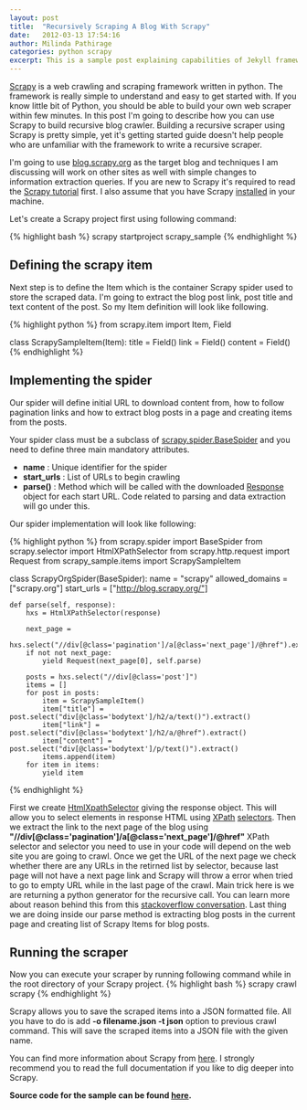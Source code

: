 ```yaml
---
layout: post
title:  "Recursively Scraping A Blog With Scrapy"
date:   2012-03-13 17:54:16
author: Milinda Pathirage
categories: python scrapy
excerpt: This is a sample post explaining capabilities of Jekyll framework for beginners. You need to put all your posts under _posts directory.
---
```


[Scrapy](http://scrapy.org) is a web crawling and scraping framework
written in python. The framework is really simple to understand and easy
to get started with. If you know little bit of Python, you should be
able to build your own web scraper within few minutes. In this post I'm
going to describe how you can use Scrapy to build recursive blog
crawler. Building a recursive scraper using Scrapy is pretty simple, yet
it's getting started guide doesn't help people who are unfamiliar with
the framework to write a recursive scraper.

I'm going to use [blog.scrapy.org](http://blog.scrapy.org) as the target
blog and techniques I am discussing will work on other sites as well
with simple changes to information extraction queries. If you are new to
Scrapy it's required to read the [Scrapy tutorial](http://doc.scrapy.org/en/latest/intro/tutorial.html) first.
I also assume that you have Scrapy [installed](http://doc.scrapy.org/en/latest/intro/install.html) in your machine.

Let's create a Scrapy project first using following command:

{% highlight bash %}
scrapy startproject scrapy_sample
{% endhighlight %}

## Defining the scrapy item
Next step is to define the Item which is the container Scrapy spider
used to store the scraped data. I'm going to extract the blog post link,
post title and text content of the post. So my Item definition will look like
following.

{% highlight python %}
from scrapy.item import Item, Field

class ScrapySampleItem(Item):
    title = Field()
    link = Field()
    content = Field()
{% endhighlight %}

## Implementing the spider

Our spider will define initial URL to download content from, how to
follow pagination links and how to extract blog posts in a page and
creating items from the posts.

Your spider class must be a subclass of [scrapy.spider.BaseSpider](http://doc.scrapy.org/en/latest/topics/spiders.html#scrapy.spider.BaseSpider) and
you need to define three main mandatory attributes.

- **name** : Unique identifier for the spider
- **start_urls** : List of URLs to begin crawling
- **parse()** : Method which will be called with the downloaded
  [Response](http://doc.scrapy.org/en/latest/topics/request-response.html#scrapy.http.Response) object for each start URL. Code related to parsing and data
  extraction will go under this.
	

Our spider implementation will look like following:

{% highlight python %}
from scrapy.spider import BaseSpider
from scrapy.selector import HtmlXPathSelector
from scrapy.http.request import Request
from scrapy_sample.items import ScrapySampleItem

class ScrapyOrgSpider(BaseSpider):
    name = "scrapy"
    allowed_domains = ["scrapy.org"]
    start_urls = ["http://blog.scrapy.org/"]

    def parse(self, response):
        hxs = HtmlXPathSelector(response)

        next_page =
            hxs.select("//div[@class='pagination']/a[@class='next_page']/@href").extract()
        if not not next_page:
            yield Request(next_page[0], self.parse)

        posts = hxs.select("//div[@class='post']")
        items = []
        for post in posts:
            item = ScrapySampleItem()
            item["title"] = post.select("div[@class='bodytext']/h2/a/text()").extract()
            item["link"] = post.select("div[@class='bodytext']/h2/a/@href").extract()
            item["content"] = post.select("div[@class='bodytext']/p/text()").extract()
            items.append(item)
        for item in items:
            yield item
{% endhighlight %}

First we create [HtmlXpathSelector](http://doc.scrapy.org/en/latest/topics/selectors.html#scrapy.selector.HtmlXPathSelector) giving the response object.
This will allow you to select elements in response HTML using [XPath](http://www.w3.org/TR/xpath) [selectors](http://doc.scrapy.org/en/latest/topics/selectors.html#topics-selectors). Then we extract the link to the next page of the blog using **"//div[@class='pagination']/a[@class='next_page']/@href"** XPath selector and selector you need to use in your code will depend on the web site you are going to crawl. Once we get the URL of the next page we check whether there are any URLs in the retirned list by selector, because last page will not have a next page link and Scrapy will throw a error when tried to go to empty URL while in the last page of the crawl. Main trick here is we are returning a python generator for the recursive call. You can learn more about reason behind this from this [stackoverflow conversation](http://stackoverflow.com/questions/231767/the-python-yield-keyword-explained). Last thing we are doing inside our parse method is extracting blog posts in the current page and creating list of Scrapy Items for blog posts.

## Running the scraper

Now you can execute your scraper by  running following command while in
the root directory of your Scrapy project.
{% highlight bash %}
scrapy crawl scrapy
{% endhighlight %}

Scrapy allows you to save the scraped items into a JSON formatted file.
All you have to do is add **-o filename.json -t json** option to previous
crawl command. This will save the scraped items into a JSON file with
the given name.

You can find more information about Scrapy from [here](http://doc.scrapy.org/en/latest/index.html#section-basics). I strongly recommend you to read the full documentation if you like to dig deeper into Scrapy.

<div class="alert alert-success">
<strong>Source code for the sample can be found <a href="https://github.com/milinda/Scrapy-Sample">here</a>.</strong>
</div>

